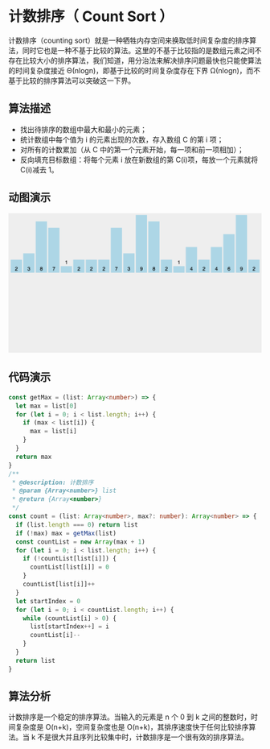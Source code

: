 # 计数排序（ Count Sort ）

计数排序（counting sort）就是一种牺牲内存空间来换取低时间复杂度的排序算法，同时它也是一种不基于比较的算法。这里的不基于比较指的是数组元素之间不存在比较大小的排序算法，我们知道，用分治法来解决排序问题最快也只能使算法的时间复杂度接近 Θ(nlogn)，即基于比较的时间复杂度存在下界 Ω(nlog⁡n)，而不基于比较的排序算法可以突破这一下界。

## 算法描述

- 找出待排序的数组中最大和最小的元素；
- 统计数组中每个值为 i 的元素出现的次数，存入数组 C 的第 i 项；
- 对所有的计数累加（从 C 中的第一个元素开始，每一项和前一项相加）；
- 反向填充目标数组：将每个元素 i 放在新数组的第 C(i)项，每放一个元素就将 C(i)减去 1。

## 动图演示

![计数排序](../../../../assets/ranuts/sort/count.gif)

## 代码演示

```ts
const getMax = (list: Array<number>) => {
  let max = list[0]
  for (let i = 0; i < list.length; i++) {
    if (max < list[i]) {
      max = list[i]
    }
  }
  return max
}
/**
 * @description: 计数排序
 * @param {Array<number>} list
 * @return {Array<number>}
 */
const count = (list: Array<number>, max?: number): Array<number> => {
  if (list.length === 0) return list
  if (!max) max = getMax(list)
  const countList = new Array(max + 1)
  for (let i = 0; i < list.length; i++) {
    if (!countList[list[i]]) {
      countList[list[i]] = 0
    }
    countList[list[i]]++
  }
  let startIndex = 0
  for (let i = 0; i < countList.length; i++) {
    while (countList[i] > 0) {
      list[startIndex++] = i
      countList[i]--
    }
  }
  return list
}
```

## 算法分析

计数排序是一个稳定的排序算法。当输入的元素是 n 个 0 到 k 之间的整数时，时间复杂度是 O(n+k)，空间复杂度也是 O(n+k)，其排序速度快于任何比较排序算法。当 k 不是很大并且序列比较集中时，计数排序是一个很有效的排序算法。
